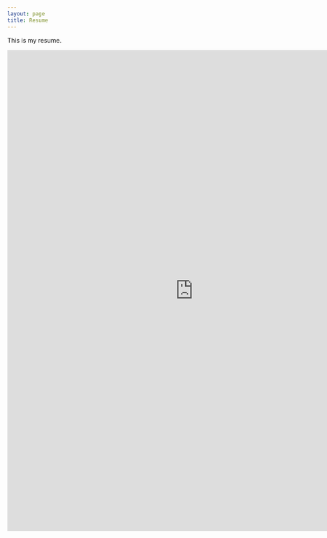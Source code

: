 ```yaml
---
layout: page
title: Resume
---
```


This is my resume.
<iframe src="https://drive.google.com/file/d/12d9_CRYc9vPqSnKsPChLKuE45HQEpAIa/preview" width="850" height="1100" allow="autoplay" frameborder = "0"></iframe>
